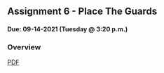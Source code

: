 ## Assignment 6 - Place The Guards
#### Due: 09-14-2021 (Tuesday @ 3:20 p.m.)

### Overview

[PDF](11080.pdf)

